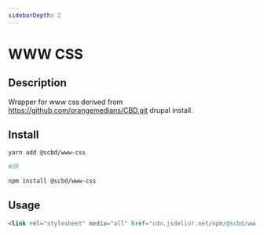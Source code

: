 ```yaml
---
sidebarDepth: 2
---
```

# WWW CSS

## Description

Wrapper for www css derived from https://github.com/orangemedians/CBD.git drupal install.

## Install

```bash
yarn add @scbd/www-css

#OR 

npm install @scbd/www-css
```

## Usage

```html
<link rel="stylesheet" media="all" href="cdn.jsdelivr.net/npm/@scbd/www-css@1.0.3/dist/style.min.css" />
```